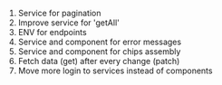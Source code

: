 1. Service for pagination
2. Improve service for 'getAll'
3. ENV for endpoints
4. Service and component for error messages
5. Service and component for chips assembly
6. Fetch data (get) after every change (patch)
7. Move more login to services instead of components
